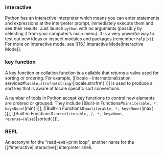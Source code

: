 ### interactive
Python has an interactive interpreter which means you can enter statements and expressions at the interpreter prompt, immediately execute them and see their results. Just launch `python` with no arguments (possibly by selecting it from your computer's main menu). It is a very powerful way to test out new ideas or inspect modules and packages (remember `help(x)`). For more on interactive mode, see [[16.1 Interactive Mode|Interactive Mode]]. 

### key function
A key function or collation function is a callable that returns a valve used for sorting or ordering. For example, [[locale - Internationalization services#`locale.strxfrm(string)`|locale.strxfrm( )]] is used to produce a sort key that is aware of locale specific sort conventions.

A number of tools in Python accept key functions to control how elements are ordered or grouped. They include [[Built-in Functions#`min(iterable, *, key=None)`|min( )]], [[Built-in Functions#`max(iterable, *, key=None)`|max( )]], [[Built-in Functions#`sorted(iterable, /, *, key=None, reverse=False)`|sorted( )]],
### REPL
An acronym for the "read-eval-print loop", another name for the [[#interactive|interactive]] interpreter shell.